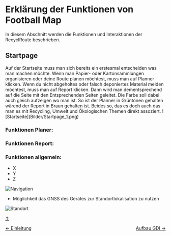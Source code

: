 # Erklärung der Funktionen von Football Map
<a id="top"></a>
In diesem Abschnitt werden die Funktionen und Interaktionen der RecyclRoute beschrieben.

## Startpage
<div id="startpage"></div>
Auf der Startseite muss man sich bereits ein erstesmal entscheiden was man machen möchte. Wenn man Papier- oder Kartonsammlungen organisieren oder deine Route planen möchtest, muss man auf Planner klicken. Wenn du nicht abgeholtes oder falsch deponiertes Material melden möchtest, muss man auf Report klicken. Dann wird man dementsprechend auf die Seite mit den Entsprechenden Seiten geleitet. Die Farbe soll dabei auch gleich aufzeigen wo man ist. So ist der Planner in Grüntönen gehalten wärend der Report in Braun gehalten ist. Beides so, das es doch auch das man es mit Recycling, Umwelt und Ökologischen Themen direkt assoziert.
![Startseite](Bilder/Startpage_1.png)

### Funktionen Planer:

### Funktionen Report:


### Funktionen allgemein:
- X
- Y
- Z

![Navigation](GIFs/Navigation.gif)

- Möglichkeit das GNSS des Gerätes zur Standortlokalisation zu nutzen

![Standort](GIFs/Standort.gif)


[↑](#top)


<div style="display: flex; justify-content: space-between;">
  <div>
    <a href="einleitung.html">← Einleitung</a>
  </div>
  <div>
    <a href="aufbauGDI.html">Aufbau GDI →</a>
  </div>
</div>